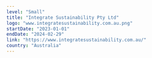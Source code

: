 ```yaml
---
level: "Small"
title: "Integrate Sustainability Pty Ltd"
logo: "www.integratesustainability.com.au.png"
startDate: "2023-01-01"
endDate: "2024-02-29"
link: "https://www.integratesustainability.com.au/"
country: "Australia"
---
```

